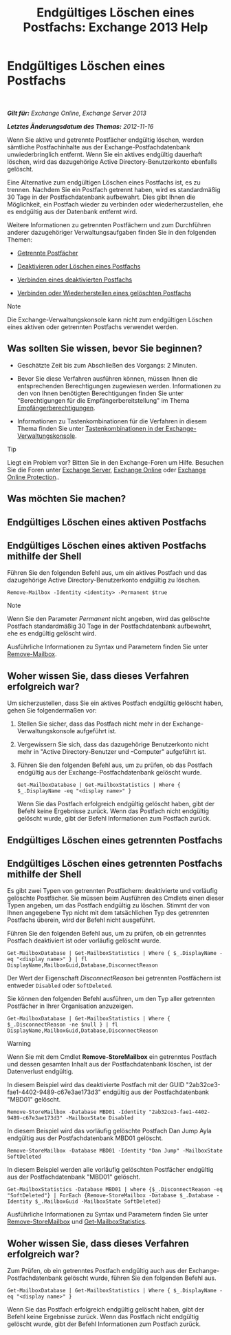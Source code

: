 ﻿---
title: 'Endgültiges Löschen eines Postfachs: Exchange 2013 Help'
TOCTitle: Endgültiges Löschen eines Postfachs
ms:assetid: df35765a-0bef-4561-9846-d91d69c0269c
ms:mtpsurl: https://technet.microsoft.com/de-de/library/JJ863440(v=EXCHG.150)
ms:contentKeyID: 50554929
ms.date: 04/24/2018
mtps_version: v=EXCHG.150
ms.translationtype: HT
---

# Endgültiges Löschen eines Postfachs

 

_**Gilt für:** Exchange Online, Exchange Server 2013_

_**Letztes Änderungsdatum des Themas:** 2012-11-16_

Wenn Sie aktive und getrennte Postfächer endgültig löschen, werden sämtliche Postfachinhalte aus der Exchange-Postfachdatenbank unwiederbringlich entfernt. Wenn Sie ein aktives endgültig dauerhaft löschen, wird das dazugehörige Active Directory-Benutzerkonto ebenfalls gelöscht.

Eine Alternative zum endgültigen Löschen eines Postfachs ist, es zu trennen. Nachdem Sie ein Postfach getrennt haben, wird es standardmäßig 30 Tage in der Postfachdatenbank aufbewahrt. Dies gibt Ihnen die Möglichkeit, ein Postfach wieder zu verbinden oder wiederherzustellen, ehe es endgültig aus der Datenbank entfernt wird.

Weitere Informationen zu getrennten Postfächern und zum Durchführen anderer dazugehöriger Verwaltungsaufgaben finden Sie in den folgenden Themen:

  - [Getrennte Postfächer](disconnected-mailboxes-exchange-2013-help.md)

  - [Deaktivieren oder Löschen eines Postfachs](disable-or-delete-a-mailbox-exchange-2013-help.md)

  - [Verbinden eines deaktivierten Postfachs](connect-a-disabled-mailbox-exchange-2013-help.md)

  - [Verbinden oder Wiederherstellen eines gelöschten Postfachs](connect-or-restore-a-deleted-mailbox-exchange-2013-help.md)


> [!NOTE]
> Die Exchange-Verwaltungskonsole kann nicht zum endgültigen Löschen eines aktiven oder getrennten Postfachs verwendet werden.



## Was sollten Sie wissen, bevor Sie beginnen?

  - Geschätzte Zeit bis zum Abschließen des Vorgangs: 2 Minuten.

  - Bevor Sie diese Verfahren ausführen können, müssen Ihnen die entsprechenden Berechtigungen zugewiesen werden. Informationen zu den von Ihnen benötigten Berechtigungen finden Sie unter "Berechtigungen für die Empfängerbereitstellung" im Thema [Empfängerberechtigungen](recipients-permissions-exchange-2013-help.md).

  - Informationen zu Tastenkombinationen für die Verfahren in diesem Thema finden Sie unter [Tastenkombinationen in der Exchange-Verwaltungskonsole](keyboard-shortcuts-in-the-exchange-admin-center-exchange-online-protection-help.md).


> [!TIP]
> Liegt ein Problem vor? Bitten Sie in den Exchange-Foren um Hilfe. Besuchen Sie die Foren unter <A href="https://go.microsoft.com/fwlink/p/?linkid=60612">Exchange Server</A>, <A href="https://go.microsoft.com/fwlink/p/?linkid=267542">Exchange Online</A> oder <A href="https://go.microsoft.com/fwlink/p/?linkid=285351">Exchange Online Protection</A>..



## Was möchten Sie machen?

## Endgültiges Löschen eines aktiven Postfachs

## Endgültiges Löschen eines aktiven Postfachs mithilfe der Shell

Führen Sie den folgenden Befehl aus, um ein aktives Postfach und das dazugehörige Active Directory-Benutzerkonto endgültig zu löschen.

    Remove-Mailbox -Identity <identity> -Permanent $true


> [!NOTE]
> Wenn Sie den Parameter <EM>Permanent</EM> nicht angeben, wird das gelöschte Postfach standardmäßig 30&nbsp;Tage in der Postfachdatenbank aufbewahrt, ehe es endgültig gelöscht wird.



Ausführliche Informationen zu Syntax und Parametern finden Sie unter [Remove-Mailbox](https://technet.microsoft.com/de-de/library/aa995948\(v=exchg.150\)).

## Woher wissen Sie, dass dieses Verfahren erfolgreich war?

Um sicherzustellen, dass Sie ein aktives Postfach endgültig gelöscht haben, gehen Sie folgendermaßen vor:

1.  Stellen Sie sicher, dass das Postfach nicht mehr in der Exchange-Verwaltungskonsole aufgeführt ist.

2.  Vergewissern Sie sich, dass das dazugehörige Benutzerkonto nicht mehr in "Active Directory-Benutzer und -Computer" aufgeführt ist.

3.  Führen Sie den folgenden Befehl aus, um zu prüfen, ob das Postfach endgültig aus der Exchange-Postfachdatenbank gelöscht wurde.
    
        Get-MailboxDatabase | Get-MailboxStatistics | Where { $_.DisplayName -eq "<display name>" }
    
    Wenn Sie das Postfach erfolgreich endgültig gelöscht haben, gibt der Befehl keine Ergebnisse zurück. Wenn das Postfach nicht endgültig gelöscht wurde, gibt der Befehl Informationen zum Postfach zurück.

## Endgültiges Löschen eines getrennten Postfachs

## Endgültiges Löschen eines getrennten Postfachs mithilfe der Shell

Es gibt zwei Typen von getrennten Postfächern: deaktivierte und vorläufig gelöschte Postfächer. Sie müssen beim Ausführen des Cmdlets einen dieser Typen angeben, um das Postfach endgültig zu löschen. Stimmt der von Ihnen angegebene Typ nicht mit dem tatsächlichen Typ des getrennten Postfachs überein, wird der Befehl nicht ausgeführt.

Führen Sie den folgenden Befehl aus, um zu prüfen, ob ein getrenntes Postfach deaktiviert ist oder vorläufig gelöscht wurde.

    Get-MailboxDatabase | Get-MailboxStatistics | Where { $_.DisplayName -eq "<display name>" } | fl DisplayName,MailboxGuid,Database,DisconnectReason

Der Wert der Eigenschaft *DisconnectReason* bei getrennten Postfächern ist entweder `Disabled` oder `SoftDeleted`.

Sie können den folgenden Befehl ausführen, um den Typ aller getrennten Postfächer in Ihrer Organisation anzuzeigen.

    Get-MailboxDatabase | Get-MailboxStatistics | Where { $_.DisconnectReason -ne $null } | fl DisplayName,MailboxGuid,Database,DisconnectReason


> [!WARNING]
> Wenn Sie mit dem Cmdlet <STRONG>Remove-StoreMailbox</STRONG> ein getrenntes Postfach und dessen gesamten Inhalt aus der Postfachdatenbank löschen, ist der Datenverlust endgültig.



In diesem Beispiel wird das deaktivierte Postfach mit der GUID "2ab32ce3-fae1-4402-9489-c67e3ae173d3" endgültig aus der Postfachdatenbank "MBD01" gelöscht.

    Remove-StoreMailbox -Database MBD01 -Identity "2ab32ce3-fae1-4402-9489-c67e3ae173d3" -MailboxState Disabled

In diesem Beispiel wird das vorläufig gelöschte Postfach Dan Jump Ayla endgültig aus der Postfachdatenbank MBD01 gelöscht.

    Remove-StoreMailbox -Database MBD01 -Identity "Dan Jump" -MailboxState SoftDeleted

In diesem Beispiel werden alle vorläufig gelöschten Postfächer endgültig aus der Postfachdatenbank "MBD01" gelöscht.

    Get-MailboxStatistics -Database MBD01 | where {$_.DisconnectReason -eq "SoftDeleted"} | ForEach {Remove-StoreMailbox -Database $_.Database -Identity $_.MailboxGuid -MailboxState SoftDeleted}

Ausführliche Informationen zu Syntax und Parametern finden Sie unter [Remove-StoreMailbox](https://technet.microsoft.com/de-de/library/ff829913\(v=exchg.150\)) und [Get-MailboxStatistics](https://technet.microsoft.com/de-de/library/bb124612\(v=exchg.150\)).

## Woher wissen Sie, dass dieses Verfahren erfolgreich war?

Zum Prüfen, ob ein getrenntes Postfach endgültig auch aus der Exchange-Postfachdatenbank gelöscht wurde, führen Sie den folgenden Befehl aus.

    Get-MailboxDatabase | Get-MailboxStatistics | Where { $_.DisplayName -eq "<display name>" }

Wenn Sie das Postfach erfolgreich endgültig gelöscht haben, gibt der Befehl keine Ergebnisse zurück. Wenn das Postfach nicht endgültig gelöscht wurde, gibt der Befehl Informationen zum Postfach zurück.

